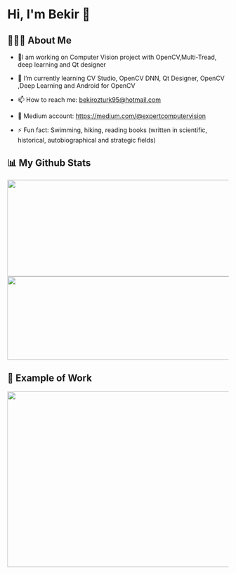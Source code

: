 # Hi, I'm Bekir 👋

## 👨🏼‍✈️ About Me 
- 🎪I am working on Computer Vision project with OpenCV,Multi-Tread, deep learning and Qt designer 
- 🌱 I’m currently learning CV Studio, OpenCV DNN, Qt Designer, OpenCV ,Deep Learning and Android for OpenCV  
- 📫 How to reach me: bekirozturk95@hotmail.com
- 💎 Medium account: https://medium.com/@expertcomputervision


- ⚡ Fun fact: Swimming, hiking, reading books (written in scientific, historical, autobiographical and strategic fields) 

## 📊 My Github Stats
<img align="center" src = "https://github-readme-stats.vercel.app/api?username=engineerbekir&theme=algolia&show_icons=true" width = "820" height ="220"/>

<img align="center" src = "https://github-readme-stats.vercel.app/api/top-langs/?username=engineerbekir&theme=tokyonight&layout=compact]https://github.com/anuraghazra/github-readme-stats" width = "820" height ="190"/>


## 📸 Example of Work
<img align="center" src = "https://github.com/engineerbekir/engineerbekir/blob/main/objectsegmantation.gif" width = "800" height ="400"/>

